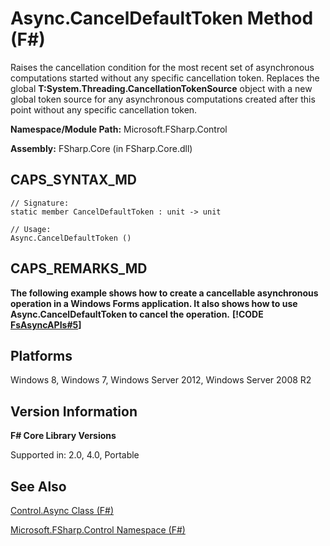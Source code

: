 # Async.CancelDefaultToken Method (F#)

Raises the cancellation condition for the most recent set of asynchronous computations started without any specific cancellation token. Replaces the global **T:System.Threading.CancellationTokenSource** object with a new global token source for any asynchronous computations created after this point without any specific cancellation token.

**Namespace/Module Path:** Microsoft.FSharp.Control

**Assembly:** FSharp.Core (in FSharp.Core.dll)


## CAPS_SYNTAX_MD

```
// Signature:
static member CancelDefaultToken : unit -> unit

// Usage:
Async.CancelDefaultToken ()
```

## CAPS_REMARKS_MD
**The following example shows how to create a cancellable asynchronous operation in a Windows Forms application. It also shows how to use Async.CancelDefaultToken to cancel the operation.**
**[!CODE [FsAsyncAPIs#5](../CodeSnippet/VS_Snippets_Fsharp/fsasyncapis/FSharp/fs/program.fs#5)]**
## Platforms
Windows 8, Windows 7, Windows Server 2012, Windows Server 2008 R2


## Version Information
**F# Core Library Versions**

Supported in: 2.0, 4.0, Portable




## See Also
[Control.Async Class &#40;F&#35;&#41;](Control.Async+Class+%28F%23%29.md)

[Microsoft.FSharp.Control Namespace &#40;F&#35;&#41;](Microsoft.FSharp.Control+Namespace+%28F%23%29.md)

